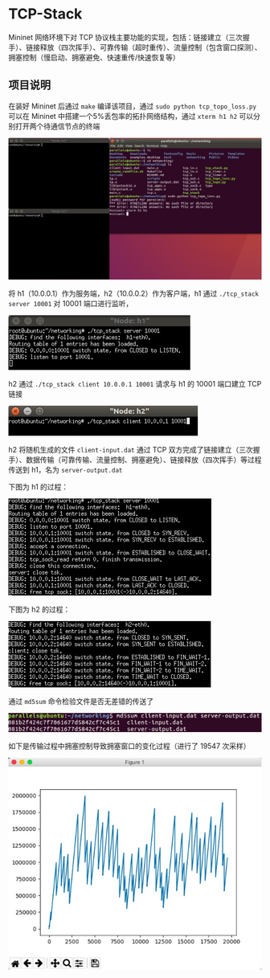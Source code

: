 # TCP-Stack

Mininet 网络环境下对 TCP 协议栈主要功能的实现，包括：链接建立（三次握手）、链接释放（四次挥手）、可靠传输（超时重传）、流量控制（包含窗口探测）、拥塞控制（慢启动、拥塞避免、快速重传/快速恢复等）

## 项目说明
在装好 Mininet 后通过 `make` 编译该项目，通过 `sudo python tcp_topo_loss.py` 可以在 Mininet 中搭建一个5%丢包率的拓扑网络结构，通过 `xterm h1 h2` 可以分别打开两个待通信节点的终端

![](images/mn.jpg)

将 h1（10.0.0.1）作为服务端，h2（10.0.0.2）作为客户端，h1 通过 `./tcp_stack server 10001` 对 10001 端口进行监听，

![](images/server.jpg)

h2 通过 `./tcp_stack client 10.0.0.1 10001` 请求与 h1 的 10001 端口建立 TCP 链接

![](images/client.jpg)

h2 将随机生成的文件 `client-input.dat` 通过 TCP 双方完成了链接建立（三次握手）、数据传输（可靠传输、流量控制、拥塞避免）、链接释放（四次挥手）等过程传送到 h1，名为 `server-output.dat`

下图为 h1 的过程：

![](images/h1.jpg)

下图为 h2 的过程：

![](images/h2.jpg)

通过 `md5sum` 命令检验文件是否无差错的传送了

![](images/check.jpg)

如下是传输过程中拥塞控制导致拥塞窗口的变化过程（进行了 19547 次采样）

![](images/cwnd_change.png)
